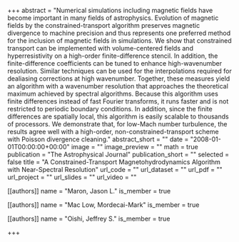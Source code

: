 +++
abstract = "Numerical simulations including magnetic fields have become important in many fields of astrophysics. Evolution of magnetic fields by the constrained-transport algorithm preserves magnetic divergence to machine precision and thus represents one preferred method for the inclusion of magnetic fields in simulations. We show that constrained transport can be implemented with volume-centered fields and hyperresistivity on a high-order finite-difference stencil. In addition, the finite-difference coefficients can be tuned to enhance high-wavenumber resolution. Similar techniques can be used for the interpolations required for dealiasing corrections at high wavenumber. Together, these measures yield an algorithm with a wavenumber resolution that approaches the theoretical maximum achieved by spectral algorithms. Because this algorithm uses finite differences instead of fast Fourier transforms, it runs faster and is not restricted to periodic boundary conditions. In addition, since the finite differences are spatially local, this algorithm is easily scalable to thousands of processors. We demonstrate that, for low-Mach number turbulence, the results agree well with a high-order, non-constrained-transport scheme with Poisson divergence cleaning."
abstract_short = ""
date = "2008-01-01T00:00:00+00:00"
image = ""
image_preview = ""
math = true
publication = "The Astrophysical Journal"
publication_short = ""
selected = false
title = "A Constrained-Transport Magnetohydrodynamics Algorithm with Near-Spectral Resolution"
url_code = ""
url_dataset = ""
url_pdf = ""
url_project = ""
url_slides = ""
url_video = ""



[[authors]]
    name = "Maron, Jason L."
    is_member = true


[[authors]]
    name = "Mac Low, Mordecai-Mark"
    is_member = true


[[authors]]
    name = "Oishi, Jeffrey S."
    is_member = true

+++
 